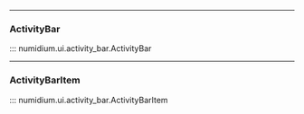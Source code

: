
---

### **ActivityBar**
::: numidium.ui.activity_bar.ActivityBar

---

### **ActivityBarItem**
::: numidium.ui.activity_bar.ActivityBarItem
